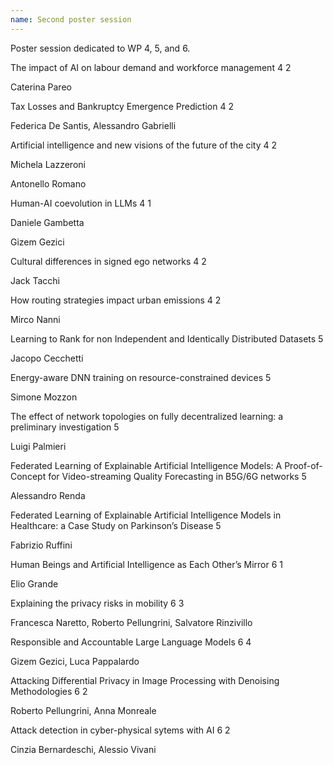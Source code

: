 ```yaml
---
name: Second poster session
---
```


Poster session dedicated to WP 4, 5, and 6.

<div class="ui segments">
  <div class="ui segment poster wp4">
    <span class="title">The impact of AI on labour demand and workforce management</span>
    <span class="block">
      <span class="wp">4</span>
      <span class="task">2</span>
    </span>
    <p class="presenter">Caterina Pareo</p>
  </div>

  <div class="ui segment poster wp4">
    <span class="title">Tax Losses and Bankruptcy Emergence Prediction</span>
    <span class="block">
      <span class="wp">4</span>
      <span class="task">2</span>
    </span>
    <p class="presenter">Federica De Santis, Alessandro Gabrielli</p>
  </div>

  <div class="ui segment poster wp4">
    <span class="title">Artificial intelligence and new visions of the future of the city</span>
    <span class="block">
      <span class="wp">4</span>
      <span class="task">2</span>
    </span>
    <p class="presenter">Michela Lazzeroni</p>
    <p class="presenter">Antonello Romano</p>
  </div>

  <div class="ui segment poster wp4">
    <span class="title">Human-AI coevolution in LLMs</span>
    <span class="block">
      <span class="wp">4</span>
      <span class="task">1</span>
    </span>
    <p class="presenter">Daniele Gambetta</p>
    <p class="presenter">Gizem Gezici</p>
  </div>

  <div class="ui segment poster wp4">
    <span class="title">Cultural differences in signed ego networks</span>
    <span class="block">
      <span class="wp">4</span>
      <span class="task">2</span>
    </span>
    <p class="presenter">Jack Tacchi</p>
  </div>

  <div class="ui segment poster wp4">
    <span class="title">How routing strategies impact urban emissions</span>
    <span class="block">
      <span class="wp">4</span>
      <span class="task">2</span>
    </span>
    <p class="presenter">Mirco Nanni</p>
  </div>

  
</div>

<div class="ui segments">
  <div class="ui segment poster wp5">
    <span class="title">Learning to Rank for non Independent and Identically Distributed Datasets</span>
    <span class="block">
      <span class="wp">5</span>
      <span class="task"></span>
    </span>
    <p class="presenter">Jacopo Cecchetti</p>
  </div>

  <div class="ui segment poster wp5">
    <span class="title">Energy-aware DNN training on resource-constrained devices</span>
    <span class="block">
      <span class="wp">5</span>
      <span class="task"></span>
    </span>
    <p class="presenter">Simone Mozzon</p>
  </div>

  <div class="ui segment poster wp5">
    <span class="title">The effect of network topologies on fully decentralized learning: a preliminary investigation</span>
    <span class="block">
      <span class="wp">5</span>
      <span class="task"></span>
    </span>
    <p class="presenter">Luigi Palmieri</p>
  </div>

  <div class="ui segment poster wp5">
    <span class="title">Federated Learning of Explainable Artificial Intelligence Models: A Proof-of-Concept for Video-streaming Quality Forecasting in B5G/6G networks</span>
    <span class="block">
      <span class="wp">5</span>
      <span class="task"></span>
    </span>
    <p class="presenter">Alessandro Renda</p>
  </div>

  
  <div class="ui segment poster wp5">
  <span class="title">Federated Learning of Explainable Artificial Intelligence Models in Healthcare: a Case Study on Parkinson’s Disease</span>
    <span class="block">
      <span class="wp">5</span>
      <span class="task"></span>
    </span>
    <p class="presenter">Fabrizio Ruffini</p>
  </div>  
</div>

<div class="ui segments">
  <div class="ui segment poster wp6">
    <span class="title">Human Beings and Artificial Intelligence as Each Other’s Mirror </span>
    <span class="block">
      <span class="wp">6</span>
      <span class="task">1</span>
    </span>
    <p class="presenter">Elio Grande</p>
  </div>
  <div class="ui segment poster wp6">
    <span class="title">Explaining the privacy risks in mobility </span>
    <span class="block">
      <span class="wp">6</span>
      <span class="task">3</span>
    </span>
    <p class="presenter">Francesca Naretto, Roberto Pellungrini, Salvatore Rinzivillo</p>
  </div>  
  <div class="ui segment poster wp6">
    <span class="title">Responsible and Accountable Large Language Models </span>
    <span class="block">
      <span class="wp">6</span>
      <span class="task">4</span>
    </span>
    <p class="presenter">Gizem Gezici, Luca Pappalardo</p>
  </div>  
  <div class="ui segment poster wp6">
    <span class="title">Attacking Differential Privacy in Image Processing with Denoising Methodologies</span>
    <span class="block">
      <span class="wp">6</span>
      <span class="task">2</span>
    </span>
    <p class="presenter">Roberto Pellungrini, Anna Monreale </p>
  </div>  
  <div class="ui segment poster wp6">
    <span class="title">Attack detection in cyber-physical sytems with AI</span>
    <span class="block">
      <span class="wp">6</span>
      <span class="task">2</span>
    </span>
    <p class="presenter">Cinzia Bernardeschi, Alessio Vivani</p>
  </div>
</div>
